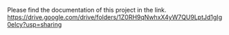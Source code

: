 Please find the documentation of this project in the link.
https://drive.google.com/drive/folders/1Z0RH9qNwhxX4yW7QU9LptJd1gIg0elcy?usp=sharing
